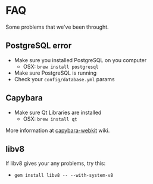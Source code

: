 # FAQ

Some problems that we've been throught.

## PostgreSQL error

* Make sure you installed PostgreSQL on you computer
  * OSX: `brew install postgresql`
* Make sure PostgreSQL is running
* Check your `config/database.yml` params

## Capybara

* Make sure Qt Libraries are installed
  * OSX: `brew install qt`

More information at [capybara-webkit](https://github.com/thoughtbot/capybara-webkit/wiki/Installing-Qt-and-compiling-capybara-webkit) wiki.

## libv8

If libv8 gives your any problems, try this:

* `gem install libv8 -- --with-system-v8`


